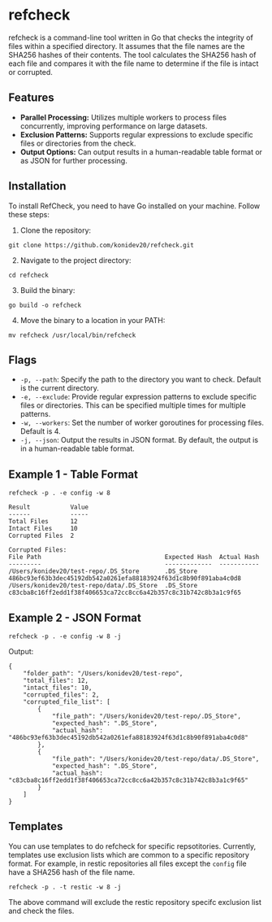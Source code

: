 # refcheck

refcheck is a command-line tool written in Go that checks the integrity of files within a specified directory. It assumes that the file names are the SHA256 hashes of their contents. The tool calculates the SHA256 hash of each file and compares it with the file name to determine if the file is intact or corrupted.

## Features

- **Parallel Processing:** Utilizes multiple workers to process files concurrently, improving performance on large datasets.
- **Exclusion Patterns:** Supports regular expressions to exclude specific files or directories from the check.
- **Output Options:** Can output results in a human-readable table format or as JSON for further processing.

## Installation

To install RefCheck, you need to have Go installed on your machine. Follow these steps:

1. Clone the repository:
```
git clone https://github.com/konidev20/refcheck.git
```
2. Navigate to the project directory:
```
cd refcheck
```
3. Build the binary:
```
go build -o refcheck
```
4. Move the binary to a location in your PATH:
```
mv refcheck /usr/local/bin/refcheck
```

## Flags

- `-p, --path`: Specify the path to the directory you want to check. Default is the current directory.
- `-e, --exclude`: Provide regular expression patterns to exclude specific files or directories. This can be specified multiple times for multiple patterns.
- `-w, --workers`: Set the number of worker goroutines for processing files. Default is 4.
- `-j, --json`: Output the results in JSON format. By default, the output is in a human-readable table format.

## Example 1 - Table Format

```
refcheck -p . -e config -w 8
```

```
Result           Value  
------           -----  
Total Files      12     
Intact Files     10     
Corrupted Files  2      

Corrupted Files:
File Path                                  Expected Hash  Actual Hash                                                       
---------                                  -------------  -----------                                                       
/Users/konidev20/test-repo/.DS_Store       .DS_Store      486bc93ef63b3dec45192db542a0261efa88183924f63d1c8b90f891aba4c0d8  
/Users/konidev20/test-repo/data/.DS_Store  .DS_Store      c83cba8c16ff2edd1f38f406653ca72cc8cc6a42b357c8c31b742c8b3a1c9f65
```

## Example 2 - JSON Format

```
refcheck -p . -e config -w 8 -j
```

Output:
```
{
    "folder_path": "/Users/konidev20/test-repo",
    "total_files": 12,
    "intact_files": 10,
    "corrupted_files": 2,
    "corrupted_file_list": [
        {
            "file_path": "/Users/konidev20/test-repo/.DS_Store",
            "expected_hash": ".DS_Store",
            "actual_hash": "486bc93ef63b3dec45192db542a0261efa88183924f63d1c8b90f891aba4c0d8"
        },
        {
            "file_path": "/Users/konidev20/test-repo/data/.DS_Store",
            "expected_hash": ".DS_Store",
            "actual_hash": "c83cba8c16ff2edd1f38f406653ca72cc8cc6a42b357c8c31b742c8b3a1c9f65"
        }
    ]
}
```

## Templates
You can use templates to do refcheck for specific repsotitories. Currently, templates use exclusion
lists which are common to a specific repository format. For example, in restic repositories all files
except the `config` file have a SHA256 hash of the file name.

```
refcheck -p . -t restic -w 8 -j
```

The above command will exclude the restic repository specifc exclusion list and check the files.
